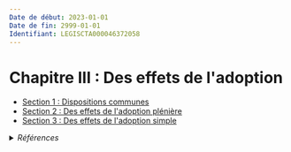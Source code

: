 ```yaml
---
Date de début: 2023-01-01
Date de fin: 2999-01-01
Identifiant: LEGISCTA000046372058
---
```


<h1>Chapitre III : Des effets de l'adoption</h1>

- [Section 1 : Dispositions communes](section_1/README.md)
- [Section 2 :  Des effets de l'adoption plénière](section_2/README.md)
- [Section 3 :  Des effets de l'adoption simple](section_3/README.md)

<details>
  <summary><em>Références</em></summary>

  <h2>Articles faisant référence à la section</h2>
  
  <ul>
    <li>
      <a href="https://legal.tricoteuses.fr//redirection/LEGIARTI000046369160?vers=git&vers=legifrance">Ordonnance n° 2022-1292 du 5 octobre 2022 prise en application de l'article 18 de la loi n° 2022-219 du 21 février 2022 visant à réformer l'adoption - article 12 ENTIEREMENT_MODIF</a> MODIFIE source
    </li>
  </ul>
</details>
